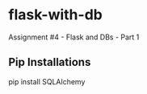 # flask-with-db
Assignment #4 - Flask and DBs - Part 1


## Pip Installations
pip install SQLAlchemy
